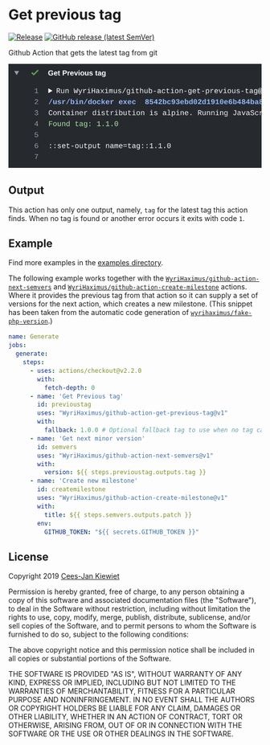 # Get previous tag

[![Release](https://github.com/WyriHaximus/github-action-get-previous-tag/workflows/Release/badge.svg)](https://github.com/WyriHaximus/github-action-get-previous-tag/actions?query=workflow%3ARelease)
[![GitHub release (latest SemVer)](https://img.shields.io/github/v/release/WyriHaximus/github-action-get-previous-tag?logo=github&sort=semver)](https://github.com/WyriHaximus/github-action-get-previous-tag/releases)


Github Action that gets the latest tag from git

![Example output showing this action in action](images/output.png)

## Output

This action has only one output, namely, `tag` for the latest tag this action finds.
When no tag is found or another error occurs it exits with code `1`.

## Example

Find more examples in the [examples directory](./examples/).

The following example works together with the [`WyriHaximus/github-action-next-semvers`](https://github.com/marketplace/actions/next-semvers) and [`WyriHaximus/github-action-create-milestone`](https://github.com/marketplace/actions/create-milestone) actions.
Where it provides the previous tag from that action so it can supply a set of versions for the next action, which creates a new milestone.
(This snippet has been taken from the automatic code generation of [`wyrihaximus/fake-php-version`](https://github.com/wyrihaximus/php-fake-php-version/).)

```yaml
name: Generate
jobs:
  generate:
    steps:
      - uses: actions/checkout@v2.2.0
        with:
          fetch-depth: 0
      - name: 'Get Previous tag'
        id: previoustag
        uses: "WyriHaximus/github-action-get-previous-tag@v1"
        with:
          fallback: 1.0.0 # Optional fallback tag to use when no tag can be found
      - name: 'Get next minor version'
        id: semvers
        uses: "WyriHaximus/github-action-next-semvers@v1"
        with:
          version: ${{ steps.previoustag.outputs.tag }}
      - name: 'Create new milestone'
        id: createmilestone
        uses: "WyriHaximus/github-action-create-milestone@v1"
        with:
          title: ${{ steps.semvers.outputs.patch }}
        env:
          GITHUB_TOKEN: "${{ secrets.GITHUB_TOKEN }}"
```

## License ##

Copyright 2019 [Cees-Jan Kiewiet](http://wyrihaximus.net/)

Permission is hereby granted, free of charge, to any person
obtaining a copy of this software and associated documentation
files (the "Software"), to deal in the Software without
restriction, including without limitation the rights to use,
copy, modify, merge, publish, distribute, sublicense, and/or sell
copies of the Software, and to permit persons to whom the
Software is furnished to do so, subject to the following
conditions:

The above copyright notice and this permission notice shall be
included in all copies or substantial portions of the Software.

THE SOFTWARE IS PROVIDED "AS IS", WITHOUT WARRANTY OF ANY KIND,
EXPRESS OR IMPLIED, INCLUDING BUT NOT LIMITED TO THE WARRANTIES
OF MERCHANTABILITY, FITNESS FOR A PARTICULAR PURPOSE AND
NONINFRINGEMENT. IN NO EVENT SHALL THE AUTHORS OR COPYRIGHT
HOLDERS BE LIABLE FOR ANY CLAIM, DAMAGES OR OTHER LIABILITY,
WHETHER IN AN ACTION OF CONTRACT, TORT OR OTHERWISE, ARISING
FROM, OUT OF OR IN CONNECTION WITH THE SOFTWARE OR THE USE OR
OTHER DEALINGS IN THE SOFTWARE.
